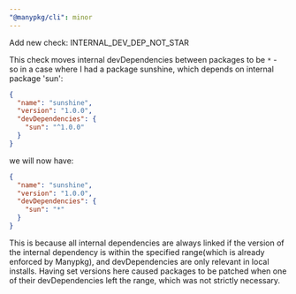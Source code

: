 ```yaml
---
"@manypkg/cli": minor
---
```


Add new check: INTERNAL_DEV_DEP_NOT_STAR

This check moves internal devDependencies between packages to be `*` - so in a case where I had a package sunshine, which depends on internal package 'sun':

```json
{
  "name": "sunshine",
  "version": "1.0.0",
  "devDependencies": {
    "sun": "^1.0.0"
  }
}
```

we will now have:

```json
{
  "name": "sunshine",
  "version": "1.0.0",
  "devDependencies": {
    "sun": "*"
  }
}
```

This is because all internal dependencies are always linked if the version of the internal dependency is within the specified range(which is already enforced by Manypkg), and devDependencies are only relevant in local installs. Having set versions here caused packages to be patched when one of their devDependencies left the range, which was not strictly necessary.
